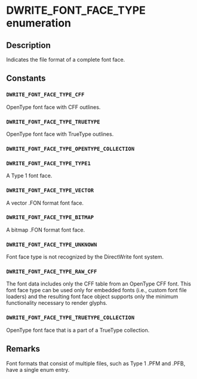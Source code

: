 # DWRITE_FONT_FACE_TYPE enumeration

## Description

Indicates the file format of a complete font face.

## Constants

### `DWRITE_FONT_FACE_TYPE_CFF`

OpenType font face with CFF outlines.

### `DWRITE_FONT_FACE_TYPE_TRUETYPE`

OpenType font face with TrueType outlines.

### `DWRITE_FONT_FACE_TYPE_OPENTYPE_COLLECTION`

### `DWRITE_FONT_FACE_TYPE_TYPE1`

A Type 1 font face.

### `DWRITE_FONT_FACE_TYPE_VECTOR`

A vector .FON format font face.

### `DWRITE_FONT_FACE_TYPE_BITMAP`

A bitmap .FON format font face.

### `DWRITE_FONT_FACE_TYPE_UNKNOWN`

Font face type is not recognized by the DirectWrite font system.

### `DWRITE_FONT_FACE_TYPE_RAW_CFF`

The font data includes only the CFF table from an OpenType CFF font. This font face type can be used only for embedded fonts (i.e., custom font file loaders) and the resulting font face object supports only the minimum functionality necessary to render glyphs.

### `DWRITE_FONT_FACE_TYPE_TRUETYPE_COLLECTION`

OpenType font face that is a part of a TrueType collection.

## Remarks

Font formats that consist of multiple files, such as Type 1 .PFM and .PFB, have a single enum entry.